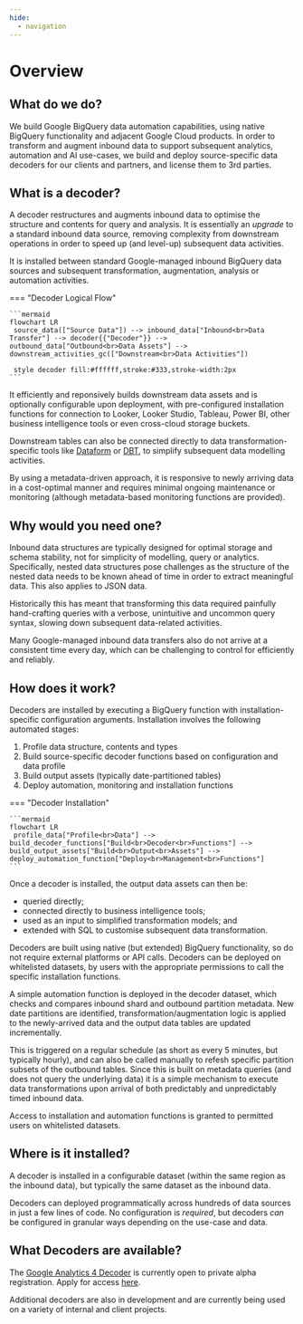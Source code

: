 ```yaml
---
hide:
  - navigation
---
```


# Overview
## What do we do?
We build Google BigQuery data automation capabilities, using native BigQuery functionality and adjacent Google Cloud products. In order to transform and augment inbound data to support subsequent analytics, automation and AI use-cases, we build and deploy source-specific data decoders for our clients and partners, and license them to 3rd parties.

## What is a decoder?
A decoder restructures and augments inbound data to optimise the structure and contents for query and analysis. It is essentially an _upgrade_ to a standard inbound data source, removing complexity from downstream operations in order to speed up (and level-up) subsequent data activities.

It is installed between standard Google-managed inbound BigQuery data sources and subsequent transformation, augmentation, analysis or automation activities.

=== "Decoder Logical Flow"

    ```mermaid
    flowchart LR
     source_data(["Source Data"]) --> inbound_data["Inbound<br>Data Transfer"] --> decoder{{"Decoder"}} --> outbound_data["Outbound<br>Data Assets"] --> downstream_activities_gc(["Downstream<br>Data Activities"])

     style decoder fill:#ffffff,stroke:#333,stroke-width:2px
    ```

It efficiently and reponsively builds downstream data assets and is optionally configurable upon deployment, with pre-configured installation functions for connection to Looker, Looker Studio, Tableau, Power BI, other business intelligence tools or even cross-cloud storage buckets.

Downstream tables can also be connected directly to data transformation-specific tools like [Dataform](https://cloud.google.com/dataform/docs/) or [DBT](https://docs.getdbt.com/), to simplify subsequent data modelling activities.

By using a metadata-driven approach, it is responsive to newly arriving data in a cost-optimal manner and requires minimal ongoing maintenance or monitoring (although metadata-based monitoring functions are provided).

## Why would you need one?
Inbound data structures are typically designed for optimal storage and schema stability, not for simplicity of modelling, query or analytics. Specifically, nested data structures pose challenges as the structure of the nested data needs to be known ahead of time in order to extract meaningful data. This also applies to JSON data.

Historically this has meant that transforming this data required painfully hand-crafting queries with a verbose, unintuitive and uncommon query syntax, slowing down subsequent data-related activities.

Many Google-managed inbound data transfers also do not arrive at a consistent time every day, which can be challenging to control for efficiently and reliably.

## How does it work?
Decoders are installed by executing a BigQuery function with installation-specific configuration arguments. Installation involves the following automated stages:

1. Profile data structure, contents and types
2. Build source-specific decoder functions based on configuration and data profile
3. Build output assets (typically date-partitioned tables)
4. Deploy automation, monitoring and installation functions

=== "Decoder Installation"

    ```mermaid
    flowchart LR
     profile_data["Profile<br>Data"] --> build_decoder_functions["Build<br>Decoder<br>Functions"] --> build_output_assets["Build<br>Output<br>Assets"] --> deploy_automation_function["Deploy<br>Management<br>Functions"] 
    ```

Once a decoder is installed, the output data assets can then be:

- queried directly;
- connected directly to business intelligence tools;
- used as an input to simplified transformation models; and 
- extended with SQL to customise subsequent data transformation.

Decoders are built using native (but extended) BigQuery functionality, so do not require external platforms or API calls. Decoders can be deployed on whitelisted datasets, by users with the appropriate permissions to call the specific installation functions.

A simple automation function is deployed in the decoder dataset, which checks and compares inbound shard and outbound partition metadata. New date partitions are identified, transformation/augmentation logic is applied to the newly-arrived data and the output data tables are updated incrementally.

This is triggered on a regular schedule (as short as every 5 minutes, but typically hourly), and can also be called manually to refesh specific partition subsets of the outbound tables. Since this is built on metadata queries (and does not query the underlying data) it is a simple mechanism to execute data transformations upon arrival of both predictably and unpredictably timed inbound data.

Access to installation and automation functions is granted to permitted users on whitelisted datasets.

## Where is it installed?
A decoder is installed in a configurable dataset (within the same region as the inbound data), but typically the same dataset as the inbound data. 

Decoders can deployed programmatically across hundreds of data sources in just a few lines of code. No configuration is _required_, but decoders _can_ be configured in granular ways depending on the use-case and data.

## What Decoders are available?
The [Google Analytics 4 Decoder](ga4/index.md) is currently open to private alpha registration.  Apply for access <a href="/ga4/access">here</a>.  

Additional decoders are also in development and are currently being used on a variety of internal and client projects.
